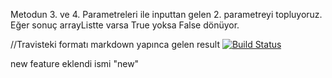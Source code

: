 Metodun 3. ve 4. Parametreleri ile inputtan gelen 2. parametreyi topluyoruz. Eğer sonuç arrayListte varsa True yoksa False dönüyor.


//Travisteki formatı markdown yapınca gelen result
[![Build Status](https://app.travis-ci.com/kayrameral/hw.svg?branch=main)](https://app.travis-ci.com/kayrameral/hw)

new feature eklendi ismi "new"
